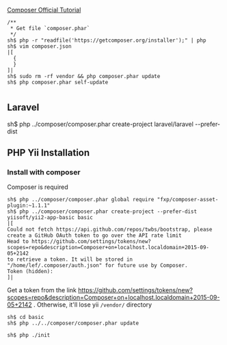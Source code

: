 [Composer Official Tutorial](https://getcomposer.org/doc/00-intro.md#installation-linux-unix-osx)
 
```
/**
 * Get file `composer.phar`
 */
sh$ php -r "readfile('https://getcomposer.org/installer');" | php 
sh$ vim composer.json
|[
  {
  }
]|
sh$ sudo rm -rf vendor && php composer.phar update
sh$ php composer.phar self-update
```


#
## Laravel

sh$ php ../composer/composer.phar  create-project laravel/laravel --prefer-dist



## PHP Yii Installation
### Install with composer

Composer is required

```
sh$ php ../composer/composer.phar global require "fxp/composer-asset-plugin:~1.1.1"
sh$ php ../composer/composer.phar create-project --prefer-dist yiisoft/yii2-app-basic basic
|[
Could not fetch https://api.github.com/repos/twbs/bootstrap, please create a GitHub OAuth token to go over the API rate limit
Head to https://github.com/settings/tokens/new?scopes=repo&description=Composer+on+localhost.localdomain+2015-09-05+2142
to retrieve a token. It will be stored in "/home/lef/.composer/auth.json" for future use by Composer.
Token (hidden):
]|
```

Get a token from the link https://github.com/settings/tokens/new?scopes=repo&description=Composer+on+localhost.localdomain+2015-09-05+2142 . Otherwise, it'll lose yii `/vendor/` directory

```
sh$ cd basic
sh$ php ../../composer/composer.phar update

sh$ php ./init
```